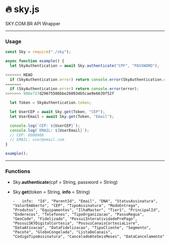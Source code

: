# :fire: sky.js

SKY.COM.BR API Wrapper

---

### Usage

```javascript
const Sky = require("./sky");

async function example() {
  let SkyAuthentication = await Sky.authenticate("CPF", "PASSWORD");

<<<<<<< HEAD
  if (SkyAuthentication.error) return console.error(SkyAuthentication.error);
=======
  if (SkyAuthentication.error) return console.error(error);
>>>>>>> 980e737d29675506bbe260934b5cae9e6639f52f

  let Token = SkyAuthentication.token;

  let UserCEP = await Sky.get(Token, "CEP");
  let UserEmail = await Sky.get(Token, "Email");

  console.log(`CEP: ${UserCEP}`);
  console.log(`EMAIL: ${UserEmail}`);
  // CEP: 0000000
  // EMAIL: user@email.com
}

example();
```

---

### Functions

- Sky.**authenticate**(cpf = String, password = String)

* Sky.**get**(token = String, **info** = String)

      -   info:  "Id", "ParentId", "Email", "DNA", "StatusAssinatura", "ValorEmAberto", "CEP", "TipoAssinatura", "ModoEntrega", "Produtos", "Equipamentos", "IlhaMaster", "Tier1", "PrincipalId", "Enderecos", "Telefones", "TipoOrganizacao", "PassoRegua", "GeoCode", "Fidelizado", "PossuiInteratividadePrePago", "PossuiSKYDigitalCortesia", "PossuiCanaisCortesiaLivre", "DataAtivacao", "DataFidelizacao", "TipoCliente", "Segmento", "Pacote", "GloboCongelada", "ListaDeCanais", "CodigoTipoAssinatura", "CanceladoAteSeisMeses", "DataCancelamento"
